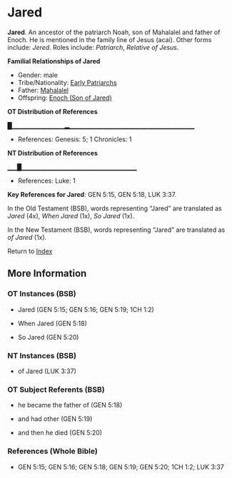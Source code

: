 # Jared
**Jared**. 
An ancestor of the patriarch Noah, son of Mahalalel and father of Enoch. He is mentioned in the family line of Jesus (acai). 
Other forms include: 
*Jered*. 
Roles include: 
_Patriarch_, _Relative of Jesus_. 




**Familial Relationships of Jared**


* Gender: male
* Tribe/Nationality: [Early Patriarchs](../../../groups/md/acai/Earlypatriarchs.md)
* Father: [Mahalalel](Mahalalel.md)
* Offspring: [Enoch (Son of Jared)](Enoch.2.md)


**OT Distribution of References**

█▁▁▁▁▁▁▁▁▁▁▁▂▁▁▁▁▁▁▁▁▁▁▁▁▁▁▁▁▁▁▁▁▁▁▁▁▁▁
* References: Genesis: 5; 1 Chronicles: 1

**NT Distribution of References**

▁▁█▁▁▁▁▁▁▁▁▁▁▁▁▁▁▁▁▁▁▁▁▁▁▁▁
* References: Luke: 1



**Key References for Jared**: 
GEN 5:15, GEN 5:18, LUK 3:37. 


In the Old Testament (BSB), words representing “Jared” are translated as 
*Jared* (4x), *When Jared* (1x), *So Jared* (1x). 


In the New Testament (BSB), words representing “Jared” are translated as 
*of Jared* (1x). 


Return to [Index](00-Index.md)

## More Information

### OT Instances (BSB)

* Jared (GEN 5:15; GEN 5:16; GEN 5:19; 1CH 1:2)

* When Jared (GEN 5:18)

* So Jared (GEN 5:20)



### NT Instances (BSB)

* of Jared (LUK 3:37)



### OT Subject Referents (BSB)

* he became the father of (GEN 5:18)

* and had other (GEN 5:19)

* and then he died (GEN 5:20)



### References (Whole Bible)

* GEN 5:15; GEN 5:16; GEN 5:18; GEN 5:19; GEN 5:20; 1CH 1:2; LUK 3:37



